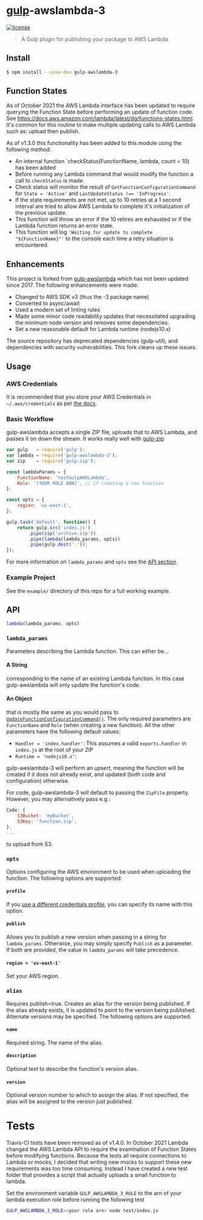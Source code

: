 # [gulp](https://github.com/gulpjs/gulp)-awslambda-3

[![license](https://img.shields.io/badge/license-MIT-green.svg)](https://raw.githubusercontent.com/netbymatt/gulp-awslambda-3/master/LICENSE)

> A Gulp plugin for publishing your package to AWS Lambda

## Install

```bash
$ npm install --save-dev gulp-awslambda-3
```

## Function States
As of October 2021 the AWS Lambda interface has been updated to require querying the Function State before performing an update of function code. See https://docs.aws.amazon.com/lambda/latest/dg/functions-states.html. It's common for this routine to make multiple updating calls to AWS Lambda such as: upload then publish.

As of v1.3.0 this functionality has been added to this module using the following method:
- An internal function `checkStatus(FunctionName, lambda, count = 10) has been added
- Before running any Lambda command that would modify the function a call to `checkStatus` is made.
- Check status will monitor the result of `GetFunctionConfigurationCommand` for `State = 'Active'` and `LastUpdateStatus !== 'InProgress'`.
- If the state requirements are not met, up to 10 retries at a 1 second interval are tried to allow AWS Lambda to complete it's initialization of the previous update.
- This function will throw an error if the 10 retires are exhausted or if the Lambda function returns an error state.
- This function will log `'Waiting for update to complete "${FunctionName}"'` to the console each time a retry situation is encountered.

## Enhancements
This project is forked from [gulp-awslambda](https://github.com/willyg302/gulp-awslambda) which has not been updated since 2017. The following enhancements were made:
- Changed to AWS SDK v3 (thus the -3 package name)
- Converted to async/await
- Used a modern set of linting rules
- Made some minor code readability updates that necessitated upgrading the minimum node version and removes some dependencies.
- Set a new reasonable default for Lambda runtime (nodejs10.x)

The source repository has deprecated dependencies (gulp-util), and dependencies with security vulnerabilities. This fork cleans up these issues.

## Usage

### AWS Credentials

It is recommended that you store your AWS Credentials in `~/.aws/credentials` as per [the docs](https://docs.aws.amazon.com/sdk-for-javascript/v3/developer-guide/setting-credentials-node.html).

### Basic Workflow

gulp-awslambda accepts a single ZIP file, uploads that to AWS Lambda, and passes it on down the stream. It works really well with [gulp-zip](https://github.com/sindresorhus/gulp-zip):

```js
var gulp   = require('gulp');
var lambda = require('gulp-awslambda-3');
var zip    = require('gulp-zip');

const lambdaParams = {
	FunctionName: 'testGulpAWSLambda',
	Role: '[YOUR ROLE ARN]', // if creating a new function
};

const opts = {
	region: 'us-east-1',
};

gulp.task('default', function() {
	return gulp.src('index.js')
		.pipe(zip('archive.zip'))
		.pipe(lambda(lambda_params, opts))
		.pipe(gulp.dest('.'));
});
```

For more information on `lambda_params` and `opts` see the [API section](#api).

### Example Project

See the `example/` directory of this repo for a full working example.

## API

```js
lambda(lambda_params, opts)
```

### `lambda_params`

Parameters describing the Lambda function. This can either be...

#### A String

corresponding to the name of an existing Lambda function. In this case gulp-awslambda will only update the function's code.

#### An Object

that is mostly the same as you would pass to [`UpdateFunctionConfigurationCommand()`](https://docs.aws.amazon.com/AWSJavaScriptSDK/v3/latest/clients/client-lambda/classes/updatefunctionconfigurationcommand.html). The only required parameters are `FunctionName` and `Role` (when creating a new function). All the other parameters have the following default values:

- `Handler = 'index.handler'`: This assumes a valid `exports.handler` in `index.js` at the root of your ZIP
- `Runtime = 'nodejs10.x'`:

gulp-awslambda-3 will perform an *upsert*, meaning the function will be created if it does not already exist, and updated (both code and configuration) otherwise.

For code, gulp-awslambda-3 will default to passing the `ZipFile` property. However, you may alternatively pass e.g.:

```js
Code: {
	S3Bucket: 'myBucket',
	S3Key: 'function.zip',
},
...
```

to upload from S3.

### `opts`

Options configuring the AWS environment to be used when uploading the function. The following options are supported:

#### `profile`

If you [use a different credentials profile](https://docs.aws.amazon.com/sdk-for-javascript/v3/developer-guide/setting-credentials-node.html), you can specify its name with this option.

#### `publish`

Allows you to publish a new version when passing in a string for `lambda_params`. Otherwise, you may simply specify `Publish` as a parameter. If both are provided, the value in `lambda_params` will take precedence.

#### `region = 'us-east-1'`

Set your AWS region.

### `alias`

Requires publish=true.  Creates an alias for the version being published.  If the alias already exists, it is updated to point to the version being published. Alternate versions may be specified.  The following options are supported:

#### `name` 

Required string. The name of the alias.

#### `description`

Optional text to describe the function's version alias.

#### `version`

Optional version number to which to assign the alias.  If not specified, the alias will be assigned to the version just published.

# Tests
Travis-CI tests have been removed as of v1.4.0. In October 2021 Lambda changed the AWS Lambda API to require the examination of Function States before modifying functions. Because the tests all require connections to Lambda or mocks, I decided that writing new mocks to support these new requirements was too time consuming. Instead I have created a new test folder that provides a script that actually uploads a small function to lambda.

Set the environment variable `GULP_AWSLAMBDA_3_ROLE` to the arn of your lambda execution role before running the following test

``` bash
GULP_AWSLAMBDA_3_ROLE=<your role arn> node test/index.js
```